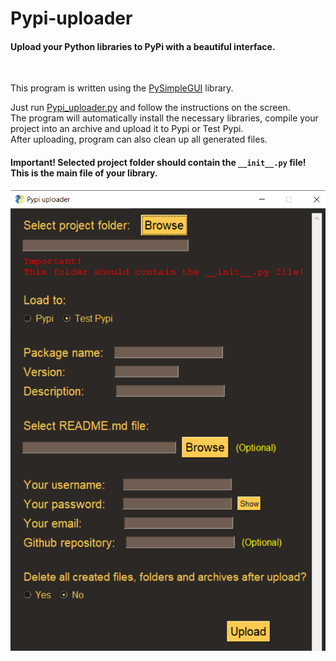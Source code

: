 # Pypi-uploader
#### Upload your Python libraries to PyPi with a beautiful interface.

</br>

This program is written using the <a href="https://pypi.org/project/PySimpleGUI/">PySimpleGUI</a> library.

Just run <a href="Pypi_uploader.py">Pypi_uploader.py</a> and follow the instructions on the screen.</br>
The program will automatically install the necessary libraries, compile your project into an archive and upload it to Pypi or Test Pypi.</br>
After uploading, program can also clean up all generated files.

#### Important! Selected project folder should contain the ```__init__.py``` file! This is the main file of your library.

<img src="Image.png"></img>
